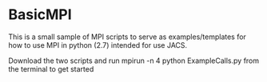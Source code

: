 # BasicMPI
This is a small sample of MPI scripts to serve as examples/templates for how to use MPI in python (2.7) intended for use JACS.

Download the two scripts and run mpirun -n 4 python ExampleCalls.py from the terminal to get started
